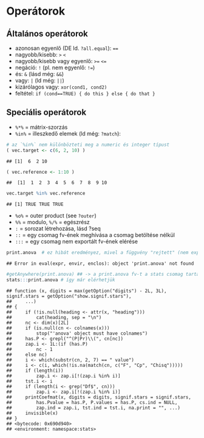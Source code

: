 # Operátorok

## Általános operátorok
- azonosan egyenlő (DE ld. `?all.equal`): `==`
- nagyobb/kisebb: `>` `<`
- nagyobb/kisebb vagy egyenlő: `>=` `<=`
- negáció: `!` (pl. nem egyenlő: `!=`)
- és: `&` (lásd még: `&&`)
- vagy: `|` (ld még: `||`)
- kizárólagos vagy: `xor(cond1, cond2)`
- feltétel: `if (cond==TRUE) { do this } else { do that }`

## Speciális operátorok
- `%*%` = mátrix-szorzás
- `%in%` = illeszkedő elemek (ld még: `?match`):

```r
# az `%in%` nem különbözteti meg a numeric és integer típust 
( vec.target <- c(6, 2, 10) )
```

```
## [1]  6  2 10
```

```r
( vec.reference <- 1:10 )
```

```
##  [1]  1  2  3  4  5  6  7  8  9 10
```

```r
vec.target %in% vec.reference
```

```
## [1] TRUE TRUE TRUE
```

- `%o%` = outer product (see `?outer`)
- `%%` = modulo, `%/%` = egészrész
- `:` = sorozat létrehozása, lásd ?seq 
- `::` = egy csomag fv-ének meghívása a csomag betöltése nélkül
- `:::` = egy csomag nem exportált fv-ének elérése

```r
print.anova  # ez hibát eredményez, mivel a függvény "rejtett" (nem exportált)
```

```
## Error in eval(expr, envir, enclos): object 'print.anova' not found
```

```r
#getAnywhere(print.anova) ## -> a print.anova fv-t a stats csomag tartalmazza
stats:::print.anova # így már elérhetjük
```

```
## function (x, digits = max(getOption("digits") - 2L, 3L), signif.stars = getOption("show.signif.stars"), 
##     ...) 
## {
##     if (!is.null(heading <- attr(x, "heading"))) 
##         cat(heading, sep = "\n")
##     nc <- dim(x)[2L]
##     if (is.null(cn <- colnames(x))) 
##         stop("'anova' object must have colnames")
##     has.P <- grepl("^(P|Pr)\\(", cn[nc])
##     zap.i <- 1L:(if (has.P) 
##         nc - 1
##     else nc)
##     i <- which(substr(cn, 2, 7) == " value")
##     i <- c(i, which(!is.na(match(cn, c("F", "Cp", "Chisq")))))
##     if (length(i)) 
##         zap.i <- zap.i[!(zap.i %in% i)]
##     tst.i <- i
##     if (length(i <- grep("Df$", cn))) 
##         zap.i <- zap.i[!(zap.i %in% i)]
##     printCoefmat(x, digits = digits, signif.stars = signif.stars, 
##         has.Pvalue = has.P, P.values = has.P, cs.ind = NULL, 
##         zap.ind = zap.i, tst.ind = tst.i, na.print = "", ...)
##     invisible(x)
## }
## <bytecode: 0x690d940>
## <environment: namespace:stats>
```
